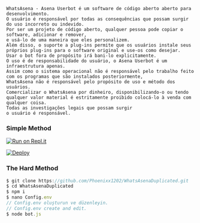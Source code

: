 ```
WhatsAsena - Asena Userbot é um software de código aberto aberto para desenvolvimento.
O usuário é responsável por todas as consequências que possam surgir do uso incorreto ou indevido.
Por ser um projeto de código aberto, qualquer pessoa pode copiar o software, adicionar e remover,
e usá-lo de uma maneira que eles personalizem.
Além disso, o suporte a plug-ins permite que os usuários instale seus próprios plug-ins para o software original e use-os como desejar.
Usar o bot fora de propósito irá bani-lo explicitamente.
O uso é de responsabilidade do usuário, o Asena Userbot é um infraestrutura apenas. 
Assim como o sistema operacional não é responsável pelo trabalho feito com os programas que são instalados posteriormente, 
WhatsAsena não é responsável pelo propósito de uso e método dos usuários.
Comercializar o WhatsAsena por dinheiro, disponibilizando-o ou tendo qualquer valor material é estritamente proibido colocá-lo à venda com qualquer coisa. 
Todas as investigações legais que possam surgir
o usuário é responsável.
```


### Simple Method

[![Run on Repl.it](https://repl.it/badge/github/phaticusthiccy/WhatsAsenaDuplicated)](https://repl.it/@phaticusthiccy/WhatsAsena-QR)

[![Deploy](https://www.herokucdn.com/deploy/button.svg)](https://heroku.com/deploy?template=https://github.com/Phoenixx1202/WhatsAsenaDuplicated)

### The Hard Method
```js
$ git clone https://github.com/Phoenixx1202/WhatsAsenaDuplicated.git
$ cd WhatsAsenaDuplicated
$ npm i
$ nano Config.env
// Config.env oluşturun ve düzenleyin.
// Config.env create and edit.
$ node bot.js
```

